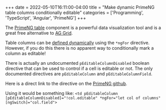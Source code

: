 +++
date = 2022-05-10T16:11:00-04:00
title = "Make dynamic PrimeNG table columns conditionally editable"
categories = ['Programming', 'TypeScript', 'Angular', 'PrimeNG']
+++

The [PrimeNG table](https://primeng.org/table) component is a powerful data visualization tool and is a great free alternative to [AG Grid](https://www.ag-grid.com/).

Table columns can be [defined dynamically](https://primeng.org/table#dynamic) using the `*ngFor` directive. However, if you do this there is no apparent way to conditionally mark a column as editable!

There is actually an undocumented `pEditableColumnDisabled` boolean directive that can be used to control if a cell is editable or not. The only documented directives are `pEditableColumn` and `pEditableColumnField`.

Here is a direct link to the directive on the [PrimeNG github](https://github.com/primefaces/primeng/blob/v12.2.3/src/app/components/table/table.ts#L3337).

Using it would be something like: `<td pEditableColumn [pEditableColumnDisabled]="!col.editable" *ngFor="let col of columns" [ngSwitch]="col.field">`
